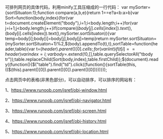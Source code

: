 可排列网页的具体代码，利用minify工具压缩成的一行代码：
var mySorter={sortSituaton:1};function compare(a,b,e){return 1==e?a<b:a>b}var Sort=function(body,index){for(var t=document.createElement("tbody"),i=1;i<body.length;i++)for(var j=i+1;j<body.length;j++)if(compare($(body[j].cells[index]).text(),$(body[i].cells[index]).text(),mySorter.sortSituaton)){var temp=body[i];body[i]=body[j],body[j]=temp}return mySorter.sortSituaton=(mySorter.sortSituaton+1)%2,$(body).appendTo(t),t},sortTable=function(header,table){var t=$(header).parent()[0].cells;for(var i in t)if(t[i]==header)var index=i;var body=$.extend(!0,[],table.querySelectorAll("tbody tr"));table.replaceChild(Sort(body,index),table.firstChild)};$(document).ready((function(){$("table").find("td").click((function(){sortTable(this,$($($(this).parent()[0]).parent()[0]).parent()[0])}))}));

点击网页中的表格(非黑色部分)，可以自动排序，可以排序的网站有：

1、https://www.runoob.com/jsref/obj-window.html

2、https://www.runoob.com/jsref/obj-navigator.html

3、https://www.runoob.com/jsref/obj-screen.html

4、https://www.runoob.com/jsref/obj-history.html

5、https://www.runoob.com/jsref/obj-location.html